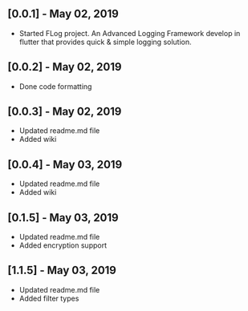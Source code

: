 ## [0.0.1] - May 02, 2019

* Started FLog project. An Advanced Logging Framework develop in flutter that provides quick & simple logging solution.

## [0.0.2] - May 02, 2019

* Done code formatting

## [0.0.3] - May 02, 2019

* Updated readme.md file
* Added wiki

## [0.0.4] - May 03, 2019

* Updated readme.md file
* Added wiki

## [0.1.5] - May 03, 2019

* Updated readme.md file
* Added encryption support


## [1.1.5] - May 03, 2019

* Updated readme.md file
* Added filter types

